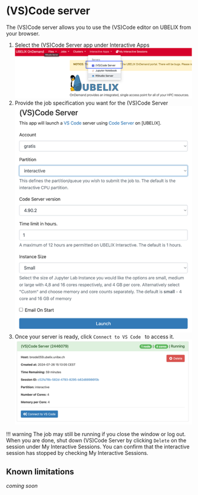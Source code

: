 # (VS)Code server

The (VS)Code server allows you to use the (VS)Code editor on UBELIX from your
browser.

1. Select the (VS)Code Server app under Interactive Apps
   ![ood codeserver](../../assets/images/ood-codeserver.png)
2. Provide the job specification you want for the (VS)Code Server
   ![form-codeserver](../../assets/images/form-codeserver.png)
3. Once your server is ready, click `Connect to VS Code ` to access it.
   ![connect-codeserver](../../assets/images/connect-codeserver.png)

!!! warning
    The job may still be running if you close the window or log out. When you are done, shut down (VS)Code Server by clicking `Delete` on the session under My Interactive Sessions. You can confirm that the interactive session has stopped by checking My Interactive Sessions.

## Known limitations

*coming soon*

